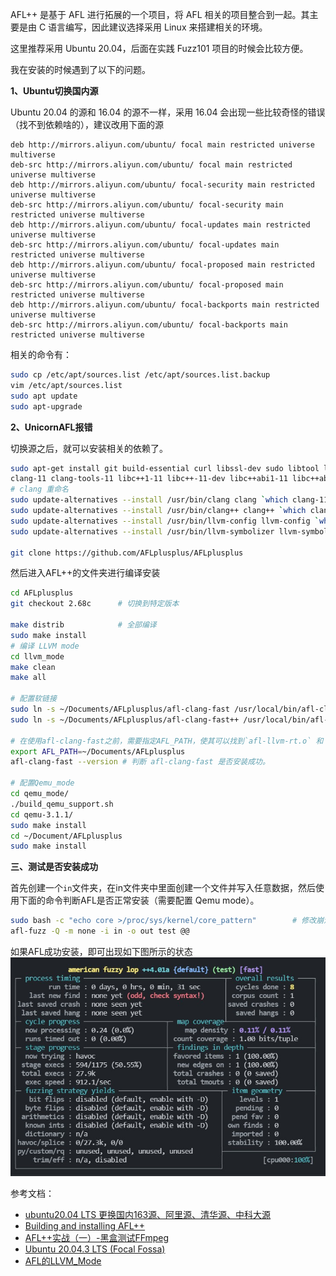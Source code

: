 
AFL++ 是基于 AFL 进行拓展的一个项目，将 AFL 相关的项目整合到一起。其主要是由 C 语言编写，因此建议选择采用 Linux 来搭建相关的环境。

这里推荐采用 Ubuntu 20.04，后面在实践 Fuzz101 项目的时候会比较方便。

我在安装的时候遇到了以下的问题。

**1、Ubuntu切换国内源**

Ubuntu 20.04 的源和 16.04 的源不一样，采用 16.04 会出现一些比较奇怪的错误（找不到依赖啥的），建议改用下面的源
```
deb http://mirrors.aliyun.com/ubuntu/ focal main restricted universe multiverse
deb-src http://mirrors.aliyun.com/ubuntu/ focal main restricted universe multiverse
deb http://mirrors.aliyun.com/ubuntu/ focal-security main restricted universe multiverse
deb-src http://mirrors.aliyun.com/ubuntu/ focal-security main restricted universe multiverse
deb http://mirrors.aliyun.com/ubuntu/ focal-updates main restricted universe multiverse
deb-src http://mirrors.aliyun.com/ubuntu/ focal-updates main restricted universe multiverse
deb http://mirrors.aliyun.com/ubuntu/ focal-proposed main restricted universe multiverse
deb-src http://mirrors.aliyun.com/ubuntu/ focal-proposed main restricted universe multiverse
deb http://mirrors.aliyun.com/ubuntu/ focal-backports main restricted universe multiverse
deb-src http://mirrors.aliyun.com/ubuntu/ focal-backports main restricted universe multiverse
```
相关的命令有：
```bash
sudo cp /etc/apt/sources.list /etc/apt/sources.list.backup
vim /etc/apt/sources.list
sudo apt update
sudo apt-upgrade
```

**2、UnicornAFL报错**

切换源之后，就可以安装相关的依赖了。
```bash
sudo apt-get install git build-essential curl libssl-dev sudo libtool libtool-bin libglib2.0-dev bison flex automake python3 python3-dev python3-setuptools libpixman-1-dev gcc-9-plugin-dev cgroup-tools \
clang-11 clang-tools-11 libc++1-11 libc++-11-dev libc++abi1-11 libc++abi-11-dev libclang1-11 libclang-11-dev libclang-common-11-dev libclang-cpp11 libclang-cpp11-dev liblld-11 liblld-11-dev liblldb-11 liblldb-11-dev libllvm11 libomp-11-dev libomp5-11 lld-11 lldb-11 python3-lldb-11 llvm-11 llvm-11-dev llvm-11-runtime llvm-11-tools
# clang 重命名
sudo update-alternatives --install /usr/bin/clang clang `which clang-11` 1
sudo update-alternatives --install /usr/bin/clang++ clang++ `which clang++-11` 1
sudo update-alternatives --install /usr/bin/llvm-config llvm-config `which llvm-config-11` 1
sudo update-alternatives --install /usr/bin/llvm-symbolizer llvm-symbolizer `which llvm-symbolizer-11` 1

git clone https://github.com/AFLplusplus/AFLplusplus
```
然后进入AFL++的文件夹进行编译安装
```bash
cd AFLplusplus
git checkout 2.68c      # 切换到特定版本

make distrib            # 全部编译
sudo make install
# 编译 LLVM mode
cd llvm_mode
make clean
make all

# 配置软链接
sudo ln -s ~/Documents/AFLplusplus/afl-clang-fast /usr/local/bin/afl-clang-fast
sudo ln -s ~/Documents/AFLplusplus/afl-clang-fast++ /usr/local/bin/afl-clang-fast++

# 在使用afl-clang-fast之前，需要指定AFL_PATH，使其可以找到`afl-llvm-rt.o` 和 `afl-llvm-pass.so`
export AFL_PATH=~/Documents/AFLplusplus
afl-clang-fast --version # 判断 afl-clang-fast 是否安装成功。

# 配置Qemu_mode
cd qemu_mode/
./build_qemu_support.sh
cd qemu-3.1.1/
sudo make install
cd ~/Document/AFLplusplus
sudo make install
```

**三、测试是否安装成功**

首先创建一个`in`文件夹，在in文件夹中里面创建一个文件并写入任意数据，然后使用下面的命令判断AFL是否正常安装（需要配置 Qemu mode）。
```bash
sudo bash -c "echo core >/proc/sys/kernel/core_pattern"        # 修改崩溃后转储的方式。
afl-fuzz -Q -m none -i in -o out test @@
```
如果AFL成功安装，即可出现如下图所示的状态
![](./images/4.jpg)

参考文档：
- [ubuntu20.04 LTS 更换国内163源、阿里源、清华源、中科大源](https://www.cnblogs.com/zqifa/p/12910989.html)
- [Building and installing AFL++](https://github.com/AFLplusplus/AFLplusplus/blob/stable/docs/INSTALL.md)
- [AFL++实战（一）-黑盒测试FFmpeg](https://blog.csdn.net/qq_36711003/article/details/107016408?spm=1001.2014.3001.5502)
- [Ubuntu 20.04.3 LTS (Focal Fossa)](https://releases.ubuntu.com/20.04.3/)
- [AFL的LLVM_Mode](https://kiprey.github.io/2020/07/AFL-LLVM-Mode/#3-afl-clang-fast-%E5%B0%8F%E5%8F%99)
